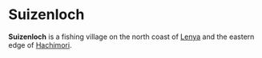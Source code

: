 # Suizenloch

**Suizenloch** is a fishing village on the north coast of [Lenya](../../../ch-4-esterfell-gazetteer/lenya/lenya.md) and the eastern edge of [Hachimori](../../../ch-4-esterfell-gazetteer/lenya/hachimori.md).

